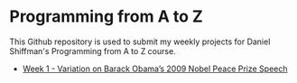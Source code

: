 # Programming from A to Z
This Github repository is used to submit my weekly projects for Daniel Shiffman's Programming from A to Z course.

* [Week 1 - Variation on Barack Obama’s 2009 Nobel Peace Prize Speech](/week1)
